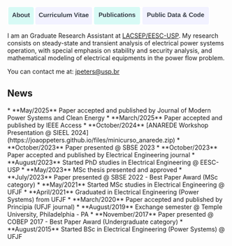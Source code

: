 <a href="https://joaoppeters.github.io/about/"><img src="/images/about_button.png" alt="drawing" height="40"/></a><a href="https://joaoppeters.github.io/cv/"><img src="/images/cv_button.png" alt="drawing" height="40"/></a><a href="https://joaoppeters.github.io/pubs/"><img src="/images/pub_button.png" alt="drawing" height="40"/></a><a href="https://joaoppeters.github.io/code/"><img src="/images/code_button.png" alt="drawing" height="40"/></a>

I am an Graduate Research Assistant at [LACSEP/EESC-USP](https://lacsep.github.io). My research consists on steady-state and transient analysis of electrical power systems operation, with special emphasis on stability and security analysis, and mathematical modeling of electrical equipments in the power flow problem. 

You can contact me at: [jpeters@usp.br](mailto:jpeters@usp.br)

<h2>News</h2>
* **May/2025** Paper accepted and published by Journal of Modern Power Systems and Clean Energy
* **March/2025** Paper accepted and published by IEEE Access
* **October/2024** [ANAREDE Workshop Presentation @ SIEEL 2024](https://joaoppeters.github.io/files/minicurso_anarede.zip)
* **October/2023** Paper presented @ SBSE 2023
* **October/2023** Paper accepted and published by Electrical Engineering journal
* **August/2023** Started PhD studies in Electrical Engineering @ EESC-USP
* **May/2023** MSc thesis presented and approved
* **July/2023** Paper presented @ SBSE 2022 - Best Paper Award (MSc category)
* **May/2021** Started MSc studies in Electrical Engineering @ UFJF
* **April/2021** Graduated in Electrical Engineering (Power Systems) from UFJF
* **March/2020** Paper accepted and published by Principia (UFJF journal)
* **August/2019** Exchange semester @ Temple University, Philadelphia - PA
* **November/2017** Paper presented @ COBEP 2017 - Best Paper Award (Undergraduate category)
* **August/2015** Started BSc in Electrical Engineering (Power Systems) @ UFJF